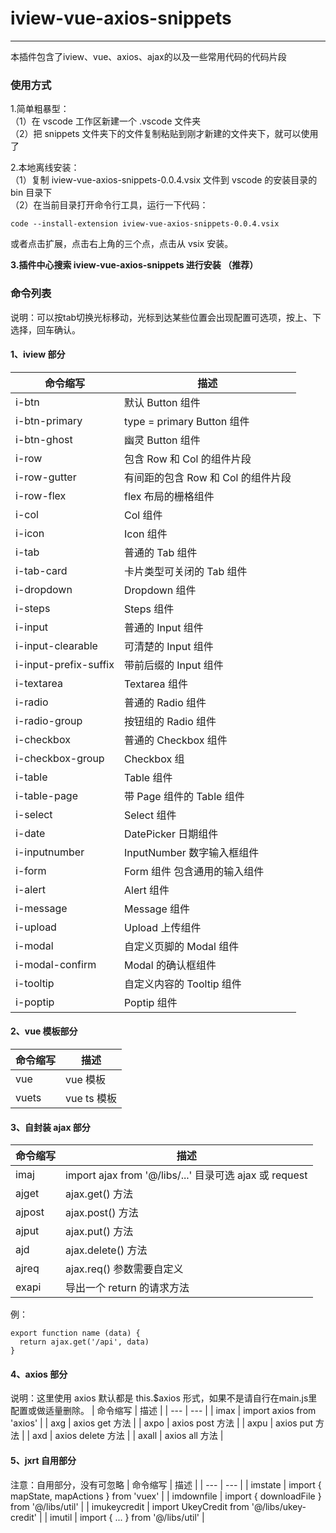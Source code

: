# iview-vue-axios-snippets
---
本插件包含了iview、vue、axios、ajax的以及一些常用代码的代码片段

### 使用方式

1.简单粗暴型：  
（1）在 vscode 工作区新建一个 .vscode 文件夹  
（2）把 snippets 文件夹下的文件复制粘贴到刚才新建的文件夹下，就可以使用了

2.本地离线安装：  
（1）复制 iview-vue-axios-snippets-0.0.4.vsix 文件到 vscode 的安装目录的 bin 目录下  
（2）在当前目录打开命令行工具，运行一下代码：
```
code --install-extension iview-vue-axios-snippets-0.0.4.vsix
```

或者点击扩展，点击右上角的三个点，点击从 vsix 安装。

**3.插件中心搜索 iview-vue-axios-snippets 进行安装 （推荐）**

### 命令列表
说明：可以按tab切换光标移动，光标到达某些位置会出现配置可选项，按上、下选择，回车确认。
#### 1、iview 部分
| 命令缩写 | 描述 |
| ---     | --- |
| i-btn | 默认 Button 组件 |
| i-btn-primary | type = primary Button 组件 |
| i-btn-ghost | 幽灵 Button 组件 |
| i-row | 包含 Row 和 Col 的组件片段 |
| i-row-gutter | 有间距的包含 Row 和 Col 的组件片段 |
| i-row-flex | flex 布局的栅格组件|
| i-col | Col 组件 |
| i-icon | Icon 组件|
| i-tab | 普通的 Tab 组件|
| i-tab-card | 卡片类型可关闭的 Tab 组件 |
| i-dropdown | Dropdown 组件 |
| i-steps | Steps 组件 |
| i-input | 普通的 Input 组件 |
| i-input-clearable | 可清楚的 Input 组件 |
| i-input-prefix-suffix | 带前后缀的 Input 组件 |
| i-textarea | Textarea 组件 |
| i-radio | 普通的 Radio 组件 |
| i-radio-group | 按钮组的 Radio 组件 |
| i-checkbox | 普通的 Checkbox 组件 |
| i-checkbox-group | Checkbox 组 |
| i-table | Table 组件 |
| i-table-page | 带 Page 组件的 Table 组件 |
| i-select | Select 组件 |
| i-date | DatePicker 日期组件 |
| i-inputnumber | InputNumber 数字输入框组件 |
| i-form | Form 组件 包含通用的输入组件 |
| i-alert | Alert 组件 |
| i-message | Message 组件 | 
| i-upload | Upload 上传组件 |
| i-modal | 自定义页脚的 Modal 组件|
| i-modal-confirm | Modal 的确认框组件 |
| i-tooltip | 自定义内容的 Tooltip 组件 |
| i-poptip | Poptip 组件 |

#### 2、vue 模板部分

| 命令缩写 | 描述 |
| ---     | --- |
| vue | vue 模板 |
| vuets | vue ts 模板 |

#### 3、自封装 ajax 部分

| 命令缩写 | 描述 |
| ---     | --- |
| imaj | import ajax from '@/libs/...' 目录可选 ajax 或 request |
| ajget | ajax.get() 方法 |
| ajpost | ajax.post() 方法 |
| ajput | ajax.put() 方法 |
| ajd | ajax.delete() 方法 |
| ajreq | ajax.req() 参数需要自定义 |
| exapi |  导出一个 return 的请求方法 |
例： 
```
export function name (data) {
  return ajax.get('/api', data)
}
```

#### 4、axios 部分
说明：这里使用 axios 默认都是 this.$axios 形式，如果不是请自行在main.js里配置或做适量删除。
| 命令缩写 | 描述 |
| ---     | --- |
| imax | import axios from 'axios' |
| axg | axios get 方法 |
| axpo | axios post 方法 |
| axpu | axios put 方法 |
| axd |  axios delete 方法 |
| axall | axios all 方法 |

#### 5、jxrt 自用部分
注意：自用部分，没有可忽略
| 命令缩写 | 描述 |
| ---     | --- |
| imstate | import { mapState, mapActions } from 'vuex' |
| imdownfile | import { downloadFile } from '@/libs/util' |
| imukeycredit | import UkeyCredit from '@/libs/ukey-credit' |
| imutil | import { ... } from '@/libs/util' |